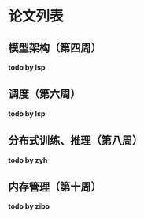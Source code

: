 # 论文列表
## 模型架构（第四周）
**todo by lsp**

## 调度（第六周）
**todo by lsp**

## 分布式训练、推理（第八周）
**todo by zyh**

## 内存管理（第十周）
**todo by zibo**